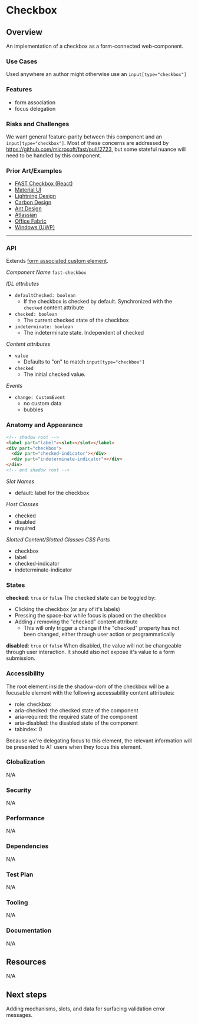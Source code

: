 # Checkbox

## Overview
An implementation of a checkbox as a form-connected web-component.

### Use Cases
Used anywhere an author might otherwise use an `input[type="checkbox"]`
  
### Features
- form association
- focus delegation

### Risks and Challenges
We want general feature-parity between this component and an `input[type="checkbox"]`. Most of these concerns are addressed by https://github.com/microsoft/fast/pull/2723, but some stateful nuance will need to be handled by this component.

### Prior Art/Examples
- [FAST Checkbox (React)](https://www.npmjs.com/package/@microsoft/fast-components-react-msft)
- [Material UI](https://material-ui.com/components/checkboxes/)
- [Lightning Design](https://www.lightningdesignsystem.com/components/checkbox/)
- [Carbon Design](https://www.carbondesignsystem.com/components/checkbox/code)
- [Ant Design](https://ant.design/components/checkbox/)
- [Atlassian](https://atlaskit.atlassian.com/packages/core/checkbox)
- [Office Fabric](https://developer.microsoft.com/en-us/fabric#/controls/web/checkbox)
- [Windows (UWP)](https://docs.microsoft.com/en-us/windows/uwp/design/controls-and-patterns/checkbox)
---

### API
Extends [form associated custom element](../form-associated/form-associated-custom-element.md).

*Component Name*
`fast-checkbox`

*IDL attributes*
- `defaultChecked: boolean`
  - If the checkbox is checked by default. Synchronized with the `checked` content attribute
- `checked: boolean`
  - The current checked state of the checkbox
- `indeterminate: boolean`
  - The indeterminate state. Independent of checked

*Content attributes*
- `value`
  - Defaults to "on" to match `input[type="checkbox"]`
- `checked`
  - The initial checked value. 
  
*Events*
- `change: CustomEvent`
  - no custom data
  - bubbles

### Anatomy and Appearance

```HTML
<!-- shadow root -->
<label part="label"><slot></slot></label>
<div part="checkbox">
  <div part="checked-indicator"></div>
  <div part="indeterminate-indicator"></div>
</div>
<!-- end shadow root -->
```

*Slot Names*
- default: label for the checkbox

*Host Classes*
- checked
- disabled
- required

*Slotted Content/Slotted Classes*
*CSS Parts*
- checkbox
- label
- checked-indicator
- indeterminate-indicator

### States
**checked**: `true` or `false`
The checked state can be toggled by:
- Clicking the checkbox (or any of it's labels)
- Pressing the space-bar while focus is placed on the checkbox
- Adding / removing the "checked" content attribute
  - This will only trigger a change if the "checked" property has not been changed, either through user action or programmatically

**disabled**: `true` or `false`
When disabled, the value will not be changeable through user interaction. It should also not expose it's value to a form submission.

### Accessibility
The root element inside the shadow-dom of the checkbox will be a focusable element with the following accessability content attributes:
- role: checkbox
- aria-checked: the checked state of the component
- aria-required: the required state of the component
- aria-disabled: the disabled state of the component
- tabindex: 0

Because we're delegating focus to this element, the relevant information will be presented to AT users when they focus this element.

### Globalization
N/A

### Security
N/A

### Performance
N/A

### Dependencies
N/A

### Test Plan
N/A

### Tooling
N/A

### Documentation
N/A

## Resources
N/A

## Next steps
Adding mechanisms, slots, and data for surfacing validation error messages.